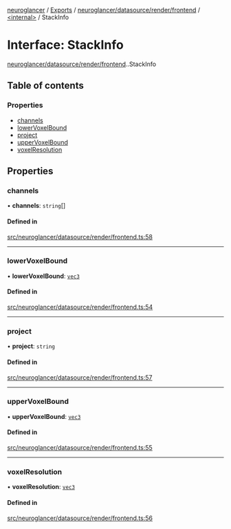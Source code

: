 [neuroglancer](../README.md) / [Exports](../modules.md) / [neuroglancer/datasource/render/frontend](../modules/neuroglancer_datasource_render_frontend.md) / [<internal\>](../modules/neuroglancer_datasource_render_frontend._internal_.md) / StackInfo

# Interface: StackInfo

[neuroglancer/datasource/render/frontend](../modules/neuroglancer_datasource_render_frontend.md).[<internal>](../modules/neuroglancer_datasource_render_frontend._internal_.md).StackInfo

## Table of contents

### Properties

- [channels](neuroglancer_datasource_render_frontend._internal_.StackInfo.md#channels)
- [lowerVoxelBound](neuroglancer_datasource_render_frontend._internal_.StackInfo.md#lowervoxelbound)
- [project](neuroglancer_datasource_render_frontend._internal_.StackInfo.md#project)
- [upperVoxelBound](neuroglancer_datasource_render_frontend._internal_.StackInfo.md#uppervoxelbound)
- [voxelResolution](neuroglancer_datasource_render_frontend._internal_.StackInfo.md#voxelresolution)

## Properties

### channels

• **channels**: `string`[]

#### Defined in

[src/neuroglancer/datasource/render/frontend.ts:58](https://github.com/ActiveBrainAtlas2/neuroglancer/blob/034b457d/src/neuroglancer/datasource/render/frontend.ts#L58)

___

### lowerVoxelBound

• **lowerVoxelBound**: [`vec3`](../classes/neuroglancer_util_geom.vec3.md)

#### Defined in

[src/neuroglancer/datasource/render/frontend.ts:54](https://github.com/ActiveBrainAtlas2/neuroglancer/blob/034b457d/src/neuroglancer/datasource/render/frontend.ts#L54)

___

### project

• **project**: `string`

#### Defined in

[src/neuroglancer/datasource/render/frontend.ts:57](https://github.com/ActiveBrainAtlas2/neuroglancer/blob/034b457d/src/neuroglancer/datasource/render/frontend.ts#L57)

___

### upperVoxelBound

• **upperVoxelBound**: [`vec3`](../classes/neuroglancer_util_geom.vec3.md)

#### Defined in

[src/neuroglancer/datasource/render/frontend.ts:55](https://github.com/ActiveBrainAtlas2/neuroglancer/blob/034b457d/src/neuroglancer/datasource/render/frontend.ts#L55)

___

### voxelResolution

• **voxelResolution**: [`vec3`](../classes/neuroglancer_util_geom.vec3.md)

#### Defined in

[src/neuroglancer/datasource/render/frontend.ts:56](https://github.com/ActiveBrainAtlas2/neuroglancer/blob/034b457d/src/neuroglancer/datasource/render/frontend.ts#L56)

